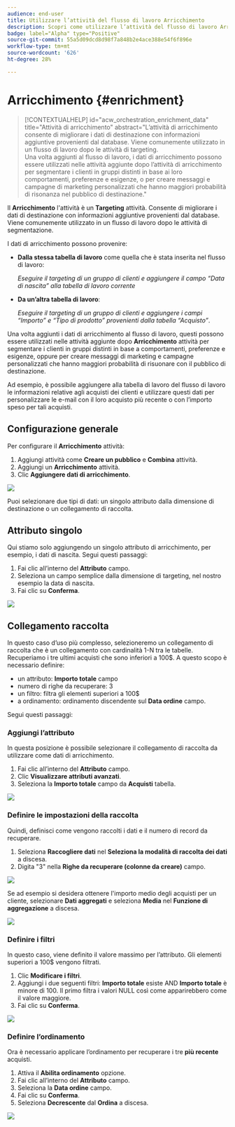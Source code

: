```yaml
---
audience: end-user
title: Utilizzare l’attività del flusso di lavoro Arricchimento
description: Scopri come utilizzare l’attività del flusso di lavoro Arricchimento
badge: label="Alpha" type="Positive"
source-git-commit: 55a5d09dcd8d98f7a848b2e4ace388e54f6f896e
workflow-type: tm+mt
source-wordcount: '626'
ht-degree: 28%

---
```



# Arricchimento {#enrichment}

>[!CONTEXTUALHELP]
>id="acw_orchestration_enrichment_data"
>title="Attività di arricchimento"
>abstract="L’attività di arricchimento consente di migliorare i dati di destinazione con informazioni aggiuntive provenienti dal database. Viene comunemente utilizzato in un flusso di lavoro dopo le attività di targeting.<br/>Una volta aggiunti al flusso di lavoro, i dati di arricchimento possono essere utilizzati nelle attività aggiunte dopo l’attività di arricchimento per segmentare i clienti in gruppi distinti in base ai loro comportamenti, preferenze e esigenze, o per creare messaggi e campagne di marketing personalizzati che hanno maggiori probabilità di risonanza nel pubblico di destinazione."

Il **Arricchimento** l&#39;attività è un **Targeting** attività. Consente di migliorare i dati di destinazione con informazioni aggiuntive provenienti dal database. Viene comunemente utilizzato in un flusso di lavoro dopo le attività di segmentazione.

I dati di arricchimento possono provenire:

* **Dalla stessa tabella di lavoro** come quella che è stata inserita nel flusso di lavoro:

   *Eseguire il targeting di un gruppo di clienti e aggiungere il campo “Data di nascita” alla tabella di lavoro corrente*

* **Da un’altra tabella di lavoro**:

   *Eseguire il targeting di un gruppo di clienti e aggiungere i campi “Importo” e “Tipo di prodotto” provenienti dalla tabella “Acquisto”*.

Una volta aggiunti i dati di arricchimento al flusso di lavoro, questi possono essere utilizzati nelle attività aggiunte dopo **Arricchimento** attività per segmentare i clienti in gruppi distinti in base a comportamenti, preferenze e esigenze, oppure per creare messaggi di marketing e campagne personalizzati che hanno maggiori probabilità di risuonare con il pubblico di destinazione.

Ad esempio, è possibile aggiungere alla tabella di lavoro del flusso di lavoro le informazioni relative agli acquisti dei clienti e utilizzare questi dati per personalizzare le e-mail con il loro acquisto più recente o con l’importo speso per tali acquisti.

## Configurazione generale

Per configurare il **Arricchimento** attività:

1. Aggiungi attività come **Creare un pubblico** e **Combina** attività.
1. Aggiungi un **Arricchimento** attività.
1. Clic **Aggiungere dati di arricchimento**.

![](../assets/workflow-enrichment1.png)

Puoi selezionare due tipi di dati: un singolo attributo dalla dimensione di destinazione o un collegamento di raccolta.

## Attributo singolo

Qui stiamo solo aggiungendo un singolo attributo di arricchimento, per esempio, i dati di nascita. Segui questi passaggi:

1. Fai clic all’interno del **Attributo** campo.
1. Seleziona un campo semplice dalla dimensione di targeting, nel nostro esempio la data di nascita.
1. Fai clic su **Conferma**.

![](../assets/workflow-enrichment2.png)

## Collegamento raccolta

In questo caso d’uso più complesso, selezioneremo un collegamento di raccolta che è un collegamento con cardinalità 1-N tra le tabelle. Recuperiamo i tre ultimi acquisti che sono inferiori a 100$. A questo scopo è necessario definire:

* un attributo: **Importo totale** campo
* numero di righe da recuperare: 3
* un filtro: filtra gli elementi superiori a 100$
* a ordinamento: ordinamento discendente sul **Data ordine** campo.

Segui questi passaggi:

### Aggiungi l’attributo

In questa posizione è possibile selezionare il collegamento di raccolta da utilizzare come dati di arricchimento.

1. Fai clic all’interno del **Attributo** campo.
1. Clic **Visualizzare attributi avanzati**.
1. Seleziona la **Importo totale** campo da **Acquisti** tabella.

![](../assets/workflow-enrichment3.png)

### Definire le impostazioni della raccolta

Quindi, definisci come vengono raccolti i dati e il numero di record da recuperare.

1. Seleziona **Raccogliere dati** nel **Seleziona la modalità di raccolta dei dati** a discesa.
1. Digita &quot;3&quot; nella **Righe da recuperare (colonne da creare)** campo.

![](../assets/workflow-enrichment4.png)

Se ad esempio si desidera ottenere l&#39;importo medio degli acquisti per un cliente, selezionare **Dati aggregati** e seleziona **Media** nel **Funzione di aggregazione** a discesa.

![](../assets/workflow-enrichment5.png)

### Definire i filtri

In questo caso, viene definito il valore massimo per l’attributo. Gli elementi superiori a 100$ vengono filtrati.

1. Clic **Modificare i filtri**.
1. Aggiungi i due seguenti filtri: **Importo totale** esiste AND **Importo totale** è minore di 100. Il primo filtra i valori NULL così come apparirebbero come il valore maggiore.
1. Fai clic su **Conferma**.

![](../assets/workflow-enrichment6.png)

### Definire l’ordinamento

Ora è necessario applicare l’ordinamento per recuperare i tre **più recente** acquisti.

1. Attiva il **Abilita ordinamento** opzione.
1. Fai clic all’interno del **Attributo** campo.
1. Seleziona la **Data ordine** campo.
1. Fai clic su **Conferma**.
1. Seleziona **Decrescente** dal **Ordina** a discesa.

![](../assets/workflow-enrichment7.png)

<!--
cardinality between the tables (1-N)
1. select attribute to use as enrichment data

    display advanced fields option
    i button

    note: attributes from the target dimension

1. Select how the data is collected
1. number of records to retrieve if want to retrieve a collection of multiple records
1. Apply filters and build rule

    select an existing filter
    save the filter for reuse
    view results of the filter visually or in code view

1. sort records using an attribute

leverage enrichment data in campaign

where we can use the enrichment data: personalize email, other use cases?

## Example

-->